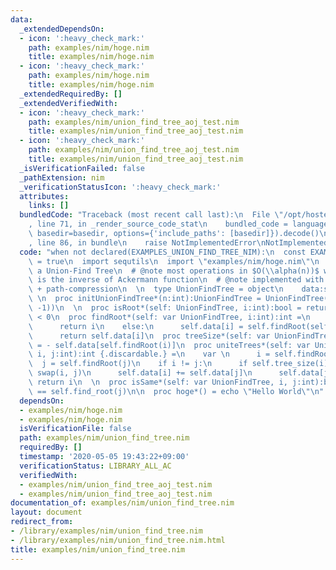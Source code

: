 ```yaml
---
data:
  _extendedDependsOn:
  - icon: ':heavy_check_mark:'
    path: examples/nim/hoge.nim
    title: examples/nim/hoge.nim
  - icon: ':heavy_check_mark:'
    path: examples/nim/hoge.nim
    title: examples/nim/hoge.nim
  _extendedRequiredBy: []
  _extendedVerifiedWith:
  - icon: ':heavy_check_mark:'
    path: examples/nim/union_find_tree_aoj_test.nim
    title: examples/nim/union_find_tree_aoj_test.nim
  - icon: ':heavy_check_mark:'
    path: examples/nim/union_find_tree_aoj_test.nim
    title: examples/nim/union_find_tree_aoj_test.nim
  _isVerificationFailed: false
  _pathExtension: nim
  _verificationStatusIcon: ':heavy_check_mark:'
  attributes:
    links: []
  bundledCode: "Traceback (most recent call last):\n  File \"/opt/hostedtoolcache/Python/3.9.4/x64/lib/python3.9/site-packages/onlinejudge_verify/documentation/build.py\"\
    , line 71, in _render_source_code_stat\n    bundled_code = language.bundle(stat.path,\
    \ basedir=basedir, options={'include_paths': [basedir]}).decode()\n  File \"/opt/hostedtoolcache/Python/3.9.4/x64/lib/python3.9/site-packages/onlinejudge_verify/languages/nim.py\"\
    , line 86, in bundle\n    raise NotImplementedError\nNotImplementedError\n"
  code: "when not declared(EXAMPLES_UNION_FIND_TREE_NIM):\n  const EXAMPLES_UNION_FIND_TREE_NIM\
    \ = true\n  import sequtils\n  import \"examples/nim/hoge.nim\"\n  \n  # @brief\
    \ a Union-Find Tree\n  # @note most operations in $O(\\alpha(n))$ where $\\alpha(n)$\
    \ is the inverse of Ackermann function\n  # @note implemented with union-by-size\
    \ + path-compression\n  \n  type UnionFindTree = object\n    data:seq[int]\n \
    \ \n  proc initUnionFindTree*(n:int):UnionFindTree = UnionFindTree(data:newSeqWith(n,\
    \ -1))\n  \n  proc isRoot*(self: UnionFindTree, i:int):bool = return self.data[i]\
    \ < 0\n  proc findRoot*(self: var UnionFindTree, i:int):int =\n    if self.is_root(i):\n\
    \      return i\n    else:\n      self.data[i] = self.findRoot(self.data[i])\n\
    \      return self.data[i]\n  proc treeSize*(self: var UnionFindTree, i:int):int\
    \ = - self.data[self.findRoot(i)]\n  proc uniteTrees*(self: var UnionFindTree,\
    \ i, j:int):int {.discardable.} =\n    var \n      i = self.findRoot(i)\n    \
    \  j = self.findRoot(j)\n    if i != j:\n      if self.tree_size(i) < self.tree_size(j):\
    \ swap(i, j)\n      self.data[i] += self.data[j]\n      self.data[j] = i\n   \
    \ return i\n  \n  proc isSame*(self: var UnionFindTree, i, j:int):bool = self.find_root(i)\
    \ == self.find_root(j)\n\n  proc hoge*() = echo \"Hello World\"\n"
  dependsOn:
  - examples/nim/hoge.nim
  - examples/nim/hoge.nim
  isVerificationFile: false
  path: examples/nim/union_find_tree.nim
  requiredBy: []
  timestamp: '2020-05-05 19:43:22+09:00'
  verificationStatus: LIBRARY_ALL_AC
  verifiedWith:
  - examples/nim/union_find_tree_aoj_test.nim
  - examples/nim/union_find_tree_aoj_test.nim
documentation_of: examples/nim/union_find_tree.nim
layout: document
redirect_from:
- /library/examples/nim/union_find_tree.nim
- /library/examples/nim/union_find_tree.nim.html
title: examples/nim/union_find_tree.nim
---
```

